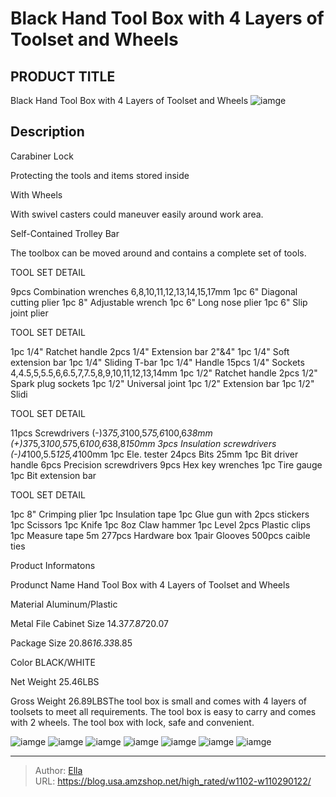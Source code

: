 # Black Hand Tool Box with 4 Layers of Toolset and Wheels


## PRODUCT TITLE 

Black Hand Tool Box with 4 Layers of Toolset and Wheels
![iamge](https://b2bfiles1.gigab2b.cn/image/wkseller/11162/20230328_f2578e352644fd4a7206ce866662d6c3.jpg)

## Description

Carabiner Lock

Protecting the tools and items stored inside









With Wheels

With swivel casters could maneuver easily around work area.









Self-Contained Trolley Bar



The toolbox can be moved around and contains a complete set of tools.













TOOL SET DETAIL



9pcs Combination wrenches 6,8,10,11,12,13,14,15,17mm
1pc 6&#34; Diagonal cutting plier
1pc 8&#34; Adjustable wrench
1pc 6&#34; Long nose plier
1pc 6&#34; Slip joint plier










TOOL SET DETAIL



1pc 1/4&#34; Ratchet handle
2pcs 1/4&#34; Extension bar 2&#34;&amp;4&#34;
1pc 1/4&#34; Soft extension bar
1pc 1/4&#34; Sliding T-bar
1pc 1/4&#34; Handle
15pcs 1/4&#34; Sockets 4,4.5,5,5.5,6,6.5,7,7.5,8,9,10,11,12,13,14mm
1pc 1/2&#34; Ratchet handle
2pcs 1/2&#34; Spark plug sockets
1pc 1/2&#34; Universal joint
1pc 1/2&#34; Extension bar
1pc 1/2&#34; Slidi










TOOL SET DETAIL



11pcs Screwdrivers (-)3*75,3*100,5*75,6*100,6*38mm
(&#43;)3*75,3*100,5*75,6*100,6*38,8*150mm
3pcs Insulation screwdrivers (-)4*100,5.5*125,4*100mm
1pc Ele. tester
24pcs Bits 25mm
1pc Bit driver handle
6pcs Precision screwdrivers
9pcs Hex key wrenches
1pc Tire gauge
1pc Bit extension bar










TOOL SET DETAIL



1pc 8&#34; Crimping plier
1pc Insulation tape
1pc Glue gun with 2pcs stickers
1pc Scissors
1pc Knife
1pc 8oz Claw hammer
1pc Level
2pcs Plastic clips
1pc Measure tape 5m
277pcs Hardware box
1pair Glooves
500pcs caible ties







Product Informatons




Produnct Name
Hand Tool Box with 4 Layers of Toolset and Wheels


Material
Aluminum/Plastic


Metal File Cabinet Size
14.37*7.87*20.07


Package Size
20.86*16.33*8.85


Color
BLACK/WHITE


Net Weight
25.46LBS


Gross Weight
26.89LBSThe tool box is small and comes with 4 layers of toolsets to meet all requirements.
The tool box is easy to carry and comes with 2 wheels.
The tool box with lock, safe and convenient.








![iamge](https://b2bfiles1.gigab2b.cn/image/wkseller/11162/20230316_182586556522ad1dbaaedf6d6c71aa04.jpg)
![iamge](https://b2bfiles1.gigab2b.cn/image/wkseller/11162/20230316_a998b38364742163190b3cc278ff3095.jpg)
![iamge](https://b2bfiles1.gigab2b.cn/image/wkseller/11162/20230328_e02258278caea51a7eab5ae35c94a768.jpg)
![iamge](https://b2bfiles1.gigab2b.cn/image/wkseller/11162/20230328_d88fd17b9d4e995344f1267b92575912.jpg)
![iamge](https://b2bfiles1.gigab2b.cn/image/wkseller/11162/20230328_7c9874a2ca74eb2e79d34570df4a7b45.jpg)
![iamge](https://b2bfiles1.gigab2b.cn/image/wkseller/11162/20230328_d4ef4198e474875174d89afcd03f5adc.jpg)
![iamge](https://b2bfiles1.gigab2b.cn/image/wkseller/11162/20230328_cab05112bc909615c2439decbaf41193.jpg)


---

> Author: [Ella](https://blog.usa.amzshop.net/)  
> URL: https://blog.usa.amzshop.net/high_rated/w1102-w110290122/  

